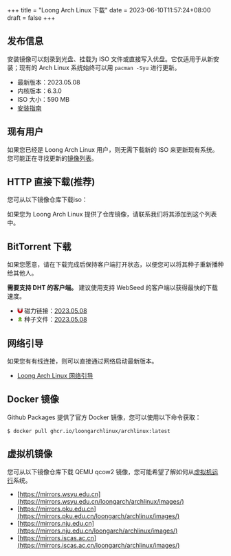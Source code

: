 +++
title = "Loong Arch Linux 下载"
date = 2023-06-10T11:57:24+08:00
draft = false
+++

## 发布信息

安装镜像可以刻录到光盘、挂载为 ISO 文件或直接写入优盘。它仅适用于从新安装；现有的 Arch Linux 系统始终可以用 `pacman -Syu` 进行更新。

- 最新版本：<div id="version" style="display:inline">2023.05.08</div>
- 内核版本：<div id="kernel" style="display:inline">6.3.0</div>
- ISO 大小：<div id="size" style="display:inline">590 MB</div>
- [安装指南](/pages/install/)

## 现有用户

如果您已经是 Loong Arch Linux 用户，则无需下载新的 ISO 来更新现有系统。您可能正在寻找更新的[镜像列表](/pages/mirrorlist/)。

## HTTP 直接下载(推荐)

您可从以下镜像仓库下载iso：

<div>
<ul id="ul_download">
</ul>
</div>

如果您为 Loong Arch Linux 提供了仓库镜像，请联系我们将其添加到这个列表中。

## BitTorrent 下载

如果您愿意，请在下载完成后保持客户端打开状态，以便您可以将其种子重新播种给其他人。

**需要支持 DHT 的客户端。** 建议使用支持 WebSeed 的客户端以获得最快的下载速度。

<ul>
    <li><img width="12" height="12" src="/images/magnet.png" alt=""/>
    磁力链接：<a id="a_magnet" href="#" title="打开磁力链接">2023.05.08 </a></li>
    <li><img width="12" height="12" src="/images/download.png" alt=""/>
    种子文件：<a id="a_torrent" href="#" title="下载种子文件">2023.05.08</a></li>
</ul>

## 网络引导

如果您有有线连接，则可以直接通过网络启动最新版本。

- [Loong Arch Linux 网络引导](/pages/netboot/)

## Docker 镜像

Github Packages 提供了官方 Docker 镜像，您可以使用以下命令获取：

```
$ docker pull ghcr.io/loongarchlinux/archlinux:latest
```

## 虚拟机镜像

您可从以下镜像仓库下载 QEMU qcow2 镜像，您可能希望了解如何从[虚拟机运行](/pages/vmrun/)系统。

- [https://mirrors.wsyu.edu.cn](https://mirrors.wsyu.edu.cn/loongarch/archlinux/images/)
- [https://mirrors.pku.edu.cn](https://mirrors.pku.edu.cn/loongarch/archlinux/images/)
- [https://mirrors.nju.edu.cn](https://mirrors.nju.edu.cn/loongarch/archlinux/images/)
- [https://mirrors.iscas.ac.cn](https://mirrors.iscas.ac.cn/loongarch/archlinux/images/)

<script src="https://ajax.aspnetcdn.com/ajax/jquery/jquery-3.6.4.min.js"></script>
<script>
    function getfilesize(size) {
        if (!size)
            return "";

        var num = 1024.00;

        if (size < num)
            return size + "B";
        if (size < Math.pow(num, 2))
            return (size / num).toFixed(2) + "K";
        if (size < Math.pow(num, 3))
            return (size / Math.pow(num, 2)).toFixed(2) + "M";
        if (size < Math.pow(num, 4))
            return (size / Math.pow(num, 3)).toFixed(2) + "G";
        return (size / Math.pow(num, 4)).toFixed(2) + "T";
    }
	$(document).ready(function() {
		var baseurl = "https://archapi.zhcn.cc/api/v1";
		var url = baseurl + "/version/";
		$.ajax({
			url: url,
			dataType: "json",
			success:function(result) {
                $('#version').text(result.version);
                $('#kernel').text(result.kernel);
                $('#size').text(getfilesize(result.size));
                $("#a_torrent").attr("href", "https://mirrors.wsyu.edu.cn/loongarch/archlinux/iso/latest/" + result.iso_file + ".torrent")
                .html(result.version);
                $("#a_magnet").attr("href", "magnet:?xt=urn:btih:" + result.bthash +"&dn="+ result.iso_file)
                .html(result.version);
                for(var i=0; i<result.mirrors.length; i++) {
                    let mirror = result.mirrors[i];
                    let uri = new URL(mirror);
                    let url = uri.protocol + "//" + uri.host;
                    let iso_file = mirror + "/iso/" + result.version + "/" + result.iso_file;
                    let livecd_file = mirror + "/iso/" + result.version + "/" + result.livecd_file;
                    $li_url = $("<li><a href='"+ mirror + "/iso/latest/' target='_blank'>"+ url +"</a>&nbsp;&nbsp;<a href='"+ iso_file +"' target='_blank'><img width='12' height='12' src='/images/download.png' alt=''/>ISO</a>&nbsp;&nbsp;<a href='" + livecd_file + "' target='_blank'><img width='12' height='12' src='/images/download.png' alt=''/>LiveCD</a></li>");
                    $("#ul_download").append($li_url);
                }
			}
		});
	});
</script>
